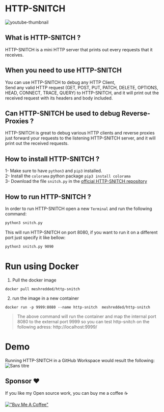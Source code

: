 # HTTP-SNITCH
![youtube-thumbnail](https://user-images.githubusercontent.com/10856604/182870189-d117e7ac-72f3-4130-9b60-17cf87cbccbe.png)

## What is HTTP-SNITCH ?
HTTP-SNITCH is a mini HTTP server that prints out every requests that it receives.  

## When you need to use HTTP-SNITCH
You can use HTTP-SNITCH to debug any HTTP Client,  
Send any valid HTTP request (GET, POST, PUT, PATCH, DELETE, OPTIONS, HEAD, CONNECT, TRACE, QUERY) to HTTP-SNITCH, and it will print out the received request with its headers and body included.

## Can HTTP-SNITCH be used to debug Reverse-Proxies ?
HTTP-SNITCH is great to debug various HTTP clients and reverse proxies just forward your requests to the listening HTTP-SNITCH server, and it will print out the received requests.

## How to install HTTP-SNITCH ?
1- Make sure to have `python3` and `pip3` installed.  
2- Install the `colorama` python package `pip3 install colorama`  
3- Download the file `snitch.py` in the [official HTTP-SNITCH repository](https://github.com/FrenchTechLead/http-snitch)

## How to run HTTP-SNITCH ?
In order to run HTTP-SNITCH open a new `Terminal` and run the following command:  
```cmd
python3 snitch.py
```
This will run HTTP-SNITCH on port 8080, if you want to run it on a different port just specify it like bellow:  
```cmd
python3 snitch.py 9090
```

# Run using Docker
1. Pull the docker image
```
docker pull meshredded/http-snitch
```
2. run the image in a new container
```
docker run -p 9999:8080 --name http-snitch  meshredded/http-snitch 
```
> The above command will run the container and map the internal port 8080 to the external port 9999 so you can test http-snitch on the following adress: http://localhost:9999/

# Demo
Running HTTP-SNITCH in a GitHub Workspace would result the following:
![Sans titre](https://user-images.githubusercontent.com/10856604/183052857-427d2f48-a080-41aa-b5c0-c0613b820ede.png)



## Sponsor ❤️
If you like my Open source work, you can buy me a coffee ☕️

[!["Buy Me A Coffee"](https://www.buymeacoffee.com/assets/img/custom_images/orange_img.png)](https://www.buymeacoffee.com/frenchtechlead)
